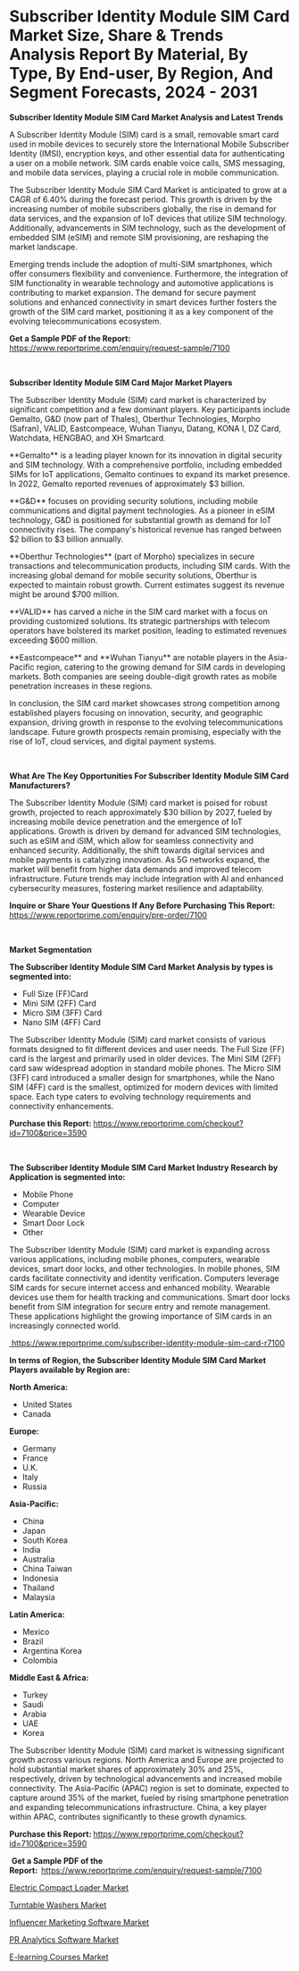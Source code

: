 <p><h1>Subscriber Identity Module SIM Card Market Size, Share & Trends Analysis Report By Material, By Type, By End-user, By Region, And Segment Forecasts, 2024 - 2031</h1></p><p><strong>Subscriber Identity Module SIM Card Market Analysis and Latest Trends</strong></p>
<p><p>A Subscriber Identity Module (SIM) card is a small, removable smart card used in mobile devices to securely store the International Mobile Subscriber Identity (IMSI), encryption keys, and other essential data for authenticating a user on a mobile network. SIM cards enable voice calls, SMS messaging, and mobile data services, playing a crucial role in mobile communication.</p><p>The Subscriber Identity Module SIM Card Market is anticipated to grow at a CAGR of 6.40% during the forecast period. This growth is driven by the increasing number of mobile subscribers globally, the rise in demand for data services, and the expansion of IoT devices that utilize SIM technology. Additionally, advancements in SIM technology, such as the development of embedded SIM (eSIM) and remote SIM provisioning, are reshaping the market landscape. </p><p>Emerging trends include the adoption of multi-SIM smartphones, which offer consumers flexibility and convenience. Furthermore, the integration of SIM functionality in wearable technology and automotive applications is contributing to market expansion. The demand for secure payment solutions and enhanced connectivity in smart devices further fosters the growth of the SIM card market, positioning it as a key component of the evolving telecommunications ecosystem.</p></p>
<p><strong>Get a Sample PDF of the Report:&nbsp;</strong> <a href="https://www.reportprime.com/enquiry/request-sample/7100">https://www.reportprime.com/enquiry/request-sample/7100</a></p>
<p>&nbsp;</p>
<p><strong>Subscriber Identity Module SIM Card Major Market Players</strong></p>
<p><p>The Subscriber Identity Module (SIM) card market is characterized by significant competition and a few dominant players. Key participants include Gemalto, G&D (now part of Thales), Oberthur Technologies, Morpho (Safran), VALID, Eastcompeace, Wuhan Tianyu, Datang, KONA I, DZ Card, Watchdata, HENGBAO, and XH Smartcard.</p><p>**Gemalto** is a leading player known for its innovation in digital security and SIM technology. With a comprehensive portfolio, including embedded SIMs for IoT applications, Gemalto continues to expand its market presence. In 2022, Gemalto reported revenues of approximately $3 billion.</p><p>**G&D** focuses on providing security solutions, including mobile communications and digital payment technologies. As a pioneer in eSIM technology, G&D is positioned for substantial growth as demand for IoT connectivity rises. The company's historical revenue has ranged between $2 billion to $3 billion annually.</p><p>**Oberthur Technologies** (part of Morpho) specializes in secure transactions and telecommunication products, including SIM cards. With the increasing global demand for mobile security solutions, Oberthur is expected to maintain robust growth. Current estimates suggest its revenue might be around $700 million.</p><p>**VALID** has carved a niche in the SIM card market with a focus on providing customized solutions. Its strategic partnerships with telecom operators have bolstered its market position, leading to estimated revenues exceeding $600 million.</p><p>**Eastcompeace** and **Wuhan Tianyu** are notable players in the Asia-Pacific region, catering to the growing demand for SIM cards in developing markets. Both companies are seeing double-digit growth rates as mobile penetration increases in these regions.</p><p>In conclusion, the SIM card market showcases strong competition among established players focusing on innovation, security, and geographic expansion, driving growth in response to the evolving telecommunications landscape. Future growth prospects remain promising, especially with the rise of IoT, cloud services, and digital payment systems.</p></p>
<p>&nbsp;</p>
<p><strong>What Are The Key Opportunities For Subscriber Identity Module SIM Card Manufacturers?</strong></p>
<p><p>The Subscriber Identity Module (SIM) card market is poised for robust growth, projected to reach approximately $30 billion by 2027, fueled by increasing mobile device penetration and the emergence of IoT applications. Growth is driven by demand for advanced SIM technologies, such as eSIM and iSIM, which allow for seamless connectivity and enhanced security. Additionally, the shift towards digital services and mobile payments is catalyzing innovation. As 5G networks expand, the market will benefit from higher data demands and improved telecom infrastructure. Future trends may include integration with AI and enhanced cybersecurity measures, fostering market resilience and adaptability.</p></p>
<p><strong>Inquire or Share Your Questions If Any Before Purchasing This Report:</strong> <a href="https://www.reportprime.com/enquiry/pre-order/7100">https://www.reportprime.com/enquiry/pre-order/7100</a></p>
<p>&nbsp;</p>
<p><strong>Market Segmentation</strong></p>
<p><strong>The Subscriber Identity Module SIM Card Market Analysis by types is segmented into:</strong></p>
<p><ul><li>Full Size (FF)Card</li><li>Mini SIM (2FF) Card</li><li>Micro SIM (3FF) Card</li><li>Nano SIM (4FF) Card</li></ul></p>
<p><p>The Subscriber Identity Module (SIM) card market consists of various formats designed to fit different devices and user needs. The Full Size (FF) card is the largest and primarily used in older devices. The Mini SIM (2FF) card saw widespread adoption in standard mobile phones. The Micro SIM (3FF) card introduced a smaller design for smartphones, while the Nano SIM (4FF) card is the smallest, optimized for modern devices with limited space. Each type caters to evolving technology requirements and connectivity enhancements.</p></p>
<p><strong>Purchase this Report:&nbsp;</strong><a href="https://www.reportprime.com/checkout?id=7100&price=3590">https://www.reportprime.com/checkout?id=7100&price=3590</a></p>
<p>&nbsp;</p>
<p><strong>The Subscriber Identity Module SIM Card Market Industry Research by Application is segmented into:</strong></p>
<p><ul><li>Mobile Phone</li><li>Computer</li><li>Wearable Device</li><li>Smart Door Lock</li><li>Other</li></ul></p>
<p><p>The Subscriber Identity Module (SIM) card market is expanding across various applications, including mobile phones, computers, wearable devices, smart door locks, and other technologies. In mobile phones, SIM cards facilitate connectivity and identity verification. Computers leverage SIM cards for secure internet access and enhanced mobility. Wearable devices use them for health tracking and communications. Smart door locks benefit from SIM integration for secure entry and remote management. These applications highlight the growing importance of SIM cards in an increasingly connected world.</p></p>
<p><a href="https://www.reportprime.com/subscriber-identity-module-sim-card-r7100">&nbsp;https://www.reportprime.com/subscriber-identity-module-sim-card-r7100</a></p>
<p><strong>In terms of Region, the Subscriber Identity Module SIM Card Market Players available by Region are:</strong></p>
<p>
    <p> <strong> North America: </strong>
        <ul>
            <li>United States</li>
            <li>Canada</li>
        </ul>
        </p> 
    <p> <strong> Europe: </strong>
        <ul>
            <li>Germany</li>
            <li>France</li>
            <li>U.K.</li>
            <li>Italy</li>
            <li>Russia</li>
        </ul>
        </p> 
    <p> <strong> Asia-Pacific: </strong>
        <ul>
            <li>China</li>
            <li>Japan</li>
            <li>South Korea</li>
            <li>India</li>
            <li>Australia</li>
            <li>China Taiwan</li>
            <li>Indonesia</li>
            <li>Thailand</li>
            <li>Malaysia</li>
        </ul>
        </p> 
    <p> <strong> Latin America: </strong>
        <ul>
            <li>Mexico</li>
            <li>Brazil</li>
            <li>Argentina Korea</li>
            <li>Colombia</li>
        </ul>
        </p> 
    <p> <strong> Middle East & Africa: </strong>
        <ul>
            <li>Turkey</li>
            <li>Saudi</li>
            <li>Arabia</li>
            <li>UAE</li>
            <li>Korea</li>
        </ul>
    </p>
    </p>
<p><p>The Subscriber Identity Module (SIM) card market is witnessing significant growth across various regions. North America and Europe are projected to hold substantial market shares of approximately 30% and 25%, respectively, driven by technological advancements and increased mobile connectivity. The Asia-Pacific (APAC) region is set to dominate, expected to capture around 35% of the market, fueled by rising smartphone penetration and expanding telecommunications infrastructure. China, a key player within APAC, contributes significantly to these growth dynamics.</p></p>
<p><strong>Purchase this Report: </strong><a href="https://www.reportprime.com/checkout?id=7100&price=3590">https://www.reportprime.com/checkout?id=7100&price=3590</a></p>
<p>&nbsp;<strong>Get a Sample PDF of the Report:&nbsp;&nbsp;</strong><a href="https://www.reportprime.com/enquiry/request-sample/7100">https://www.reportprime.com/enquiry/request-sample/7100</a></p>
<p><strong></strong></p>
<p><p><a href="https://medium.com/@williambatz78/strategic-roadmap-to-success-global-electric-compact-loader-market-analysis-2024-2031-b0da17349947">Electric Compact Loader Market</a></p><p><a href="https://medium.com/@williambatz78/global-turntable-washers-market-trends-insights-into-growth-opportunities-and-challenges-643c1ae3f4fd">Turntable Washers Market</a></p><p><a href="https://www.linkedin.com/pulse/global-influencer-marketing-software-market-size-expected-reach-qbtjc?trackingId=lQIZbbf3Ss2kcRMZA%2BcBBg%3D%3D">Influencer Marketing Software Market</a></p><p><a href="https://www.linkedin.com/pulse/unlocking-growth-potential-market-strategic-analysis-pr-analytics-79txc?trackingId=xBpeQxWLSiKBATT%2Fdev53g%3D%3D">PR Analytics Software Market</a></p><p><a href="https://issuu.com/reportprime-2/docs/e-learning-courses-market-size-2030_b869bcd3c2fe24">E-learning Courses Market</a></p></p>